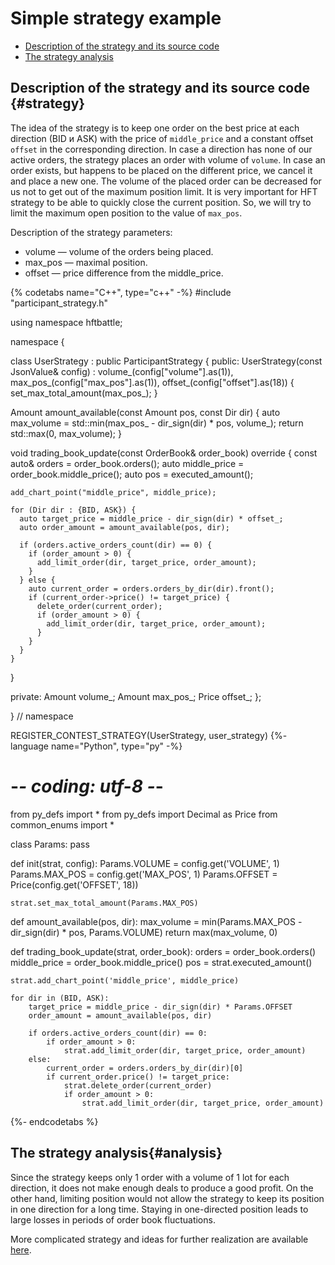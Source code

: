 
# Simple strategy example

- [Description of the strategy and its source code](#strategy)
- [The strategy analysis](#analysis)

## Description of the strategy and its source code {#strategy}

The idea of the strategy is to keep one order on the best price at each direction (BID и ASK) with the price of `middle_price` and a constant offset `offset` in the corresponding direction.
In case a direction has none of our active orders, the strategy places an order with volume of `volume`.
In case an order exists, but happens to be placed on the different price, we cancel it and place a new one.
The volume of the placed order can be decreased for us not to get out of the maximum position limit.
It is very important for HFT strategy to be able to quickly close the current position. So, we will try to limit the maximum open position to the value of `max_pos`.

Description of the strategy parameters:

- volume — volume of the orders being placed.
- max_pos — maximal position.
- offset — price difference from the middle_price.

{% codetabs name="C++", type="c++" -%}
#include "participant_strategy.h"

using namespace hftbattle;

namespace {

class UserStrategy : public ParticipantStrategy {
public:
  UserStrategy(const JsonValue& config) :
      volume_(config["volume"].as<Amount>(1)),
      max_pos_(config["max_pos"].as<Amount>(1)),
      offset_(config["offset"].as<Price>(18)) {
    set_max_total_amount(max_pos_);
  }

  Amount amount_available(const Amount pos, const Dir dir) {
    auto max_volume = std::min(max_pos_ - dir_sign(dir) * pos, volume_);
    return std::max(0, max_volume);
  }

  void trading_book_update(const OrderBook& order_book) override {
    const auto& orders = order_book.orders();
    auto middle_price = order_book.middle_price();
    auto pos = executed_amount();

    add_chart_point("middle_price", middle_price);

    for (Dir dir : {BID, ASK}) {
      auto target_price = middle_price - dir_sign(dir) * offset_;
      auto order_amount = amount_available(pos, dir);

      if (orders.active_orders_count(dir) == 0) {
        if (order_amount > 0) {
          add_limit_order(dir, target_price, order_amount);
        }
      } else {
        auto current_order = orders.orders_by_dir(dir).front();
        if (current_order->price() != target_price) {
          delete_order(current_order);
          if (order_amount > 0) {
            add_limit_order(dir, target_price, order_amount);
          }
        }
      }
    }
  }

private:
  Amount volume_;
  Amount max_pos_;
  Price offset_;
};

}  // namespace

REGISTER_CONTEST_STRATEGY(UserStrategy, user_strategy)
{%- language name="Python", type="py" -%}
# -*- coding: utf-8 -*-

from py_defs import *
from py_defs import Decimal as Price
from common_enums import *


class Params:
    pass


def init(strat, config):
    Params.VOLUME = config.get('VOLUME', 1)
    Params.MAX_POS = config.get('MAX_POS', 1)
    Params.OFFSET = Price(config.get('OFFSET', 18))

    strat.set_max_total_amount(Params.MAX_POS)


def amount_available(pos, dir):
    max_volume = min(Params.MAX_POS - dir_sign(dir) * pos, Params.VOLUME)
    return max(max_volume, 0)


def trading_book_update(strat, order_book):
    orders = order_book.orders()
    middle_price = order_book.middle_price()
    pos = strat.executed_amount()

    strat.add_chart_point('middle_price', middle_price)

    for dir in (BID, ASK):
        target_price = middle_price - dir_sign(dir) * Params.OFFSET
        order_amount = amount_available(pos, dir)

        if orders.active_orders_count(dir) == 0:
            if order_amount > 0:
                strat.add_limit_order(dir, target_price, order_amount)
        else:
            current_order = orders.orders_by_dir(dir)[0]
            if current_order.price() != target_price:
                strat.delete_order(current_order)
                if order_amount > 0:
                    strat.add_limit_order(dir, target_price, order_amount)
{%- endcodetabs %}

## The strategy analysis{#analysis}

Since the strategy keeps only 1 order with a volume of 1 lot for each direction, it does not make enough deals to produce a good profit.
On the other hand, limiting position would not allow the strategy to keep its position in one direction for a long time.
Staying in one-directed position leads to large losses in periods of order book fluctuations.

More complicated strategy and ideas for further realization are available [here](ideas.md).
